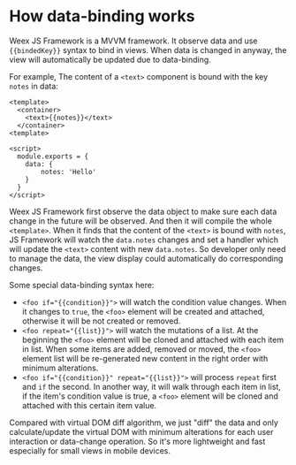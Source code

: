 # How data-binding works

Weex JS Framework is a MVVM framework. It observe data and use `{{bindedKey}}` syntax to bind in views. When data is changed in anyway, the view will automatically be updated due to data-binding.

For example, The content of a `<text>` component is bound with the key `notes` in data:

```
<template>
  <container>
    <text>{{notes}}</text>
  </container>
<template>

<script>
  module.exports = {
    data: {
        notes: 'Hello'
    }
  }
</script>
```

Weex JS Framework first observe the data object to make sure each data change in the future will be observed. And then it will compile the whole `<template>`. When it finds that the content of the `<text>` is bound with `notes`, JS Framework will watch the `data.notes` changes and set a handler which will update the `<text>` content with new `data.notes`. So developer only need to manage the data, the view display could automatically do corresponding changes.

Some special data-binding syntax here:

* `<foo if="{{condition}}">` will watch the condition value changes. When it changes to `true`, the `<foo>` element will be created and attached, otherwise it will be not created or removed.
* `<foo repeat="{{list}}">` will watch the mutations of a list. At the beginning the `<foo>` element will be cloned and attached with each item in list. When some items are added, removed or moved, the `<foo>` element list will be re-generated new content in the right order with minimum alterations.
* `<foo if="{{condition}}" repeat="{{list}}">` will process `repeat` first and `if` the second. In another way, it will walk through each item in list, if the item's condition value is true, a `<foo>` element will be cloned and attached with this certain item value.

Compared with virtual DOM diff algorithm, we just "diff" the data and only calculate/update the virtual DOM with minimum alterations for each user interaction or data-change operation. So it's more lightweight and fast especially for small views in mobile devices.
